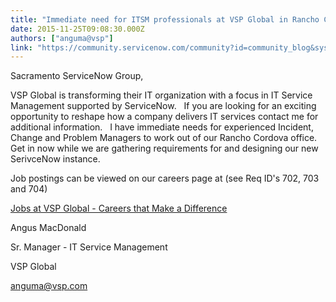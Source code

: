 ```yaml
---
title: "Immediate need for ITSM professionals at VSP Global in Rancho Cordova"
date: 2015-11-25T09:08:30.000Z
authors: ["anguma@vsp"]
link: "https://community.servicenow.com/community?id=community_blog&sys_id=beedaee9dbd0dbc01dcaf3231f9619f7"
---
```

<p>Sacramento ServiceNow Group,</p><p></p><p>VSP Global is transforming their IT organization with a focus in IT Service Management supported by ServiceNow.   If you are looking for an exciting opportunity to reshape how a company delivers IT services contact me for additional information.   I have immediate needs for experienced Incident, Change and Problem Managers to work out of our Rancho Cordova office.   Get in now while we are gathering requirements for and designing our new SerivceNow instance.</p><p></p><p>Job postings can be viewed on our careers page at (see Req ID's 702, 703 and 704)</p><p><a href="https://vspglobal.com/cms/careers/" title="https://vspglobal.com/cms/careers/">Jobs at VSP Global - Careers that Make a Difference</a> </p><p></p><p>Angus MacDonald</p><p>Sr. Manager - IT Service Management</p><p>VSP Global</p><p><a title="k-email-small" class="jive-link-email-small" href="mailto:anguma@vsp.com">anguma@vsp.com</a></p>